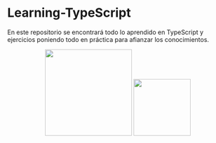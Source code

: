 # Learning-TypeScript
En este repositorio se encontrará todo lo aprendido en TypeScript y ejercicios poniendo todo en práctica para afianzar los conocimientos.

<p align="center">
  <img src="https://github.com/josedavd-07/Learning-TypeScript/assets/134252125/cd33d4ed-3efc-4915-a8bf-d40096821a43" width="198" heigth="198"/>
  <img src ="https://github.com/josedavd-07/Learning-TypeScript/assets/134252125/0fabee00-4661-4068-a8dc-83ad5657d670" width="130" heigth="130"/>
</p>

